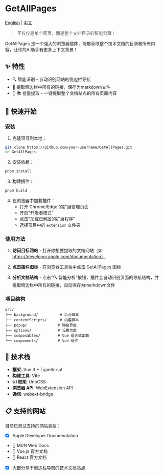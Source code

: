 # GetAllPages

[English](README_EN.md) | [中文](README.md)

> 不仅仅是单个网页，而是整个文档目录的智能剪藏！

GetAllPages 是一个强大的浏览器插件，能够获取整个技术文档的目录和所有内容，让你的AI助手有更多上下文背景！

## ✨ 特性

- 🔍 智能识别 - 自动识别网站的侧边栏导航
- 🔗 提取侧边栏中所有的链接，保存为markdown文件
- [] 📚 批量提取 - 一键提取整个文档站点的所有页面内容

## 🚀 快速开始

### 安装

1. 克隆项目到本地：

```bash
git clone https://github.com/your-username/GetAllPages.git
cd GetAllPages
```

2. 安装依赖：

```bash
pnpm install
```

3. 构建插件：

```bash
pnpm build
```

4. 在浏览器中加载插件：
   - 打开 Chrome/Edge 的扩展管理页面
   - 开启"开发者模式"
   - 点击"加载已解压的扩展程序"
   - 选择项目中的 `extension` 文件夹

### 使用方法

1. **访问目标网站** - 打开你想要提取的文档网站（如 https://developer.apple.com/documentation）

2. **点击插件图标** - 在浏览器工具栏中点击 GetAllPages 图标

3. **分析文档结构** - 点击"🔍 智能分析"按钮，插件会自动识别页面的导航结构，并提取侧边栏中所有的链接，自动保存为markdown文件

### 项目结构

```
src/
├── background/          # 后台脚本
├── contentScripts/      # 内容脚本
├── popup/              # 弹窗界面
├── options/            # 设置页面
├── composables/        # Vue 组合式函数
└── components/         # Vue 组件
```

## 🔧 技术栈

- **框架**: Vue 3 + TypeScript
- **构建工具**: Vite
- **UI 框架**: UnoCSS
- **浏览器 API**: WebExtension API
- **通信**: webext-bridge

## 📋 支持的网站

目前已测试支持的网站类型：

- [x] Apple Developer Documentation
- [] MDN Web Docs
- [] Vue.js 官方文档
- [] React 官方文档
- [x] 大部分基于侧边栏导航的技术文档站点
